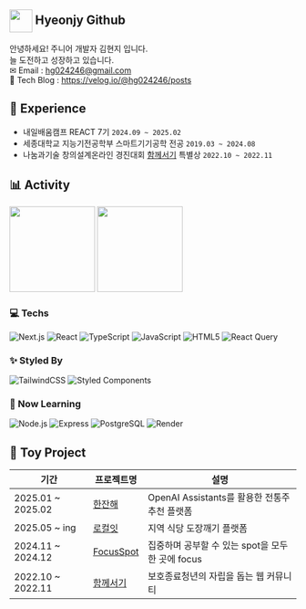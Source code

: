 <h2>
  <img src="https://github.com/user-attachments/assets/3f24835e-4ab5-4f59-aed5-236bed686e8c" width="40px" align="absmiddle" />
  Hyeonjy Github
</h2>

안녕하세요! 주니어 개발자 김현지 입니다.<br>
늘 도전하고 성장하고 있습니다.<br>
✉ Email : hg024246@gmail.com<br>
📰 Tech Blog : https://velog.io/@hg024246/posts<br>



## 🌟 Experience
- 내일배움캠프 REACT 7기 `2024.09 ~ 2025.02`
- 세종대학교 지능기전공학부 스마트기기공학 전공 `2019.03 ~ 2024.08`
- 나눔과기술 창의설계온라인 경진대회 [함께서기](https://github.com/hwangJN/Youth-Project) 특별상 `2022.10 ~ 2022.11`


## 📊 Activity

<div>
  <img src="https://github-readme-stats.vercel.app/api?username=hyeonjy&show_icons=true&hide=stars,issues&count_private=true" height="150px"/>
  <img src="https://github-readme-stats.vercel.app/api/top-langs/?username=hyeonjy&layout=compact" height="150px"/>
</div>

### 💻 Techs <br >
![Next.js](https://img.shields.io/badge/Next.js-000000?style=for-the-badge&logo=nextdotjs&logoColor=white)
![React](https://img.shields.io/badge/React-61DAFB?style=for-the-badge&logo=react&logoColor=black)
![TypeScript](https://img.shields.io/badge/TypeScript-3178C6?style=for-the-badge&logo=typescript&logoColor=white)
![JavaScript](https://img.shields.io/badge/JavaScript-F7DF1E?style=for-the-badge&logo=javascript&logoColor=black)
![HTML5](https://img.shields.io/badge/HTML5-E34F26?style=for-the-badge&logo=html5&logoColor=white)
![React Query](https://img.shields.io/badge/React_Query-FF4154?style=for-the-badge&logo=reactquery&logoColor=white)

### ✨ Styled By  <br>
![TailwindCSS](https://img.shields.io/badge/TailwindCSS-06B6D4?style=for-the-badge&logo=tailwindcss&logoColor=white)
![Styled Components](https://img.shields.io/badge/Styled--Components-DB7093?style=for-the-badge&logo=styled-components&logoColor=white)

### 🏁 Now Learning   
![Node.js](https://img.shields.io/badge/Node.js-339933?style=for-the-badge&logo=nodedotjs&logoColor=white)
![Express](https://img.shields.io/badge/Express-000000?style=for-the-badge&logo=express&logoColor=white)
![PostgreSQL](https://img.shields.io/badge/PostgreSQL-4169E1?style=for-the-badge&logo=postgresql&logoColor=white)
![Render](https://img.shields.io/badge/Render-46E3B7?style=for-the-badge&logo=render&logoColor=black)


## 📃 Toy Project 
|기간|프로젝트명|설명|
|------|---|---|
|2025.01 ~ 2025.02|[한잔해](https://github.com/hyeonjy/HANJANHAE)|OpenAI Assistants를 활용한 전통주 추천 플랫폼|
|2025.05 ~ ing |[로컬잇](https://github.com/hyeonjy/LocalEat)|지역 식당 도장깨기 플랫폼|
|2024.11 ~ 2024.12|[FocusSpot](https://github.com/hyeonjy/FocusSpot)|집중하며 공부할 수 있는 spot을 모두 한 곳에 focus|
|2022.10 ~ 2022.11 |[함께서기](https://github.com/hwangJN/Youth-Project)|보호종료청년의 자립을 돕는 웹 커뮤니티|
